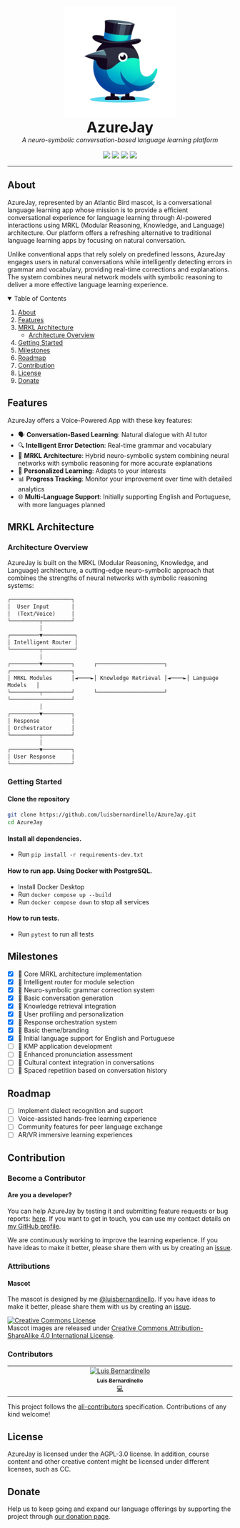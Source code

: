 <p align="center">
  <a href="#"><img src="assets/azurejay.png" height="250" /></a>
  <br/>
  <font size="6"><b>AzureJay</b></font>
  <br/>
  <em>A neuro-symbolic conversation-based language learning platform</em>
  <br/><br/>
  <a href="#"><img src="https://img.shields.io/badge/Try_now-azurejay.app-darkcyan" /></a>
  <a href="#"><img src="https://img.shields.io/badge/List_of_courses-azurejay.app/courses-darkcyan" /></a>
  <a href="#"><img src="https://img.shields.io/badge/Documentation-azurejay.app/docs-darkcyan" /></a>
  <a href="#"><img src="https://img.shields.io/badge/Roadmap-github.com-darkcyan" /></a>
</p>

<hr/>

## About

AzureJay, represented by an Atlantic Bird mascot, is a conversational language learning app whose mission is to provide a efficient conversational experience for language learning through AI-powered interactions using MRKL (Modular Reasoning, Knowledge, and Language) architecture. Our platform offers a refreshing alternative to traditional language learning apps by focusing on natural conversation.

Unlike conventional apps that rely solely on predefined lessons, AzureJay engages users in natural conversations while intelligently detecting errors in grammar and vocabulary, providing real-time corrections and explanations. The system combines neural network models with symbolic reasoning to deliver a more effective language learning experience.

<details open="open">
  <summary>Table of Contents</summary>
  <ol>
    <li>
      <a href="#about">About</a>
    </li>
    <li>
      <a href="#features">Features</a>
    </li>
    <li>
      <a href="#mrkl-architecture">MRKL Architecture</a>
      <ul>
        <li><a href="#architecture-overview">Architecture Overview</a></li>
      </ul>
    </li>
    <li>
      <a href="#getting-started">Getting Started</a></li>
    <li>
     <a href="#milestones">Milestones</a>
    </li>
    <li>
     <a href="#roadmap">Roadmap</a>
    </li>
    <li>
     <a href="#contribution">Contribution</a>
    </li>
    <li>
      <a href="#license">License</a>
    </li>
    <li>
      <a href="#donate">Donate</a>
    </li>
  </ol>
</details>

## Features

AzureJay offers a Voice-Powered App with these key features:

- 🗣️ **Conversation-Based Learning**: Natural dialogue with AI tutor
- 🔍 **Intelligent Error Detection**: Real-time grammar and vocabulary
- 🧠 **MRKL Architecture**: Hybrid neuro-symbolic system combining neural networks with symbolic reasoning for more accurate explanations
- 🎯 **Personalized Learning**: Adapts to your interests
- 📊 **Progress Tracking**: Monitor your improvement over time with detailed analytics
- 🌐 **Multi-Language Support**: Initially supporting English and Portuguese, with more languages planned

## MRKL Architecture

### Architecture Overview

AzureJay is built on the MRKL (Modular Reasoning, Knowledge, and Language) architecture, a cutting-edge neuro-symbolic approach that combines the strengths of neural networks with symbolic reasoning systems:

```
┌───────────────────┐
│  User Input       │
│  (Text/Voice)     │
└─────────┬─────────┘
          │
┌─────────▼──────────┐
│ Intelligent Router │
└─────────┬──────────┘
          │
┌─────────▼─────────┐      ┌─────────────────────┐      ┌───────────────────┐
│ MRKL Modules      │◄────►│ Knowledge Retrieval │◄────►│ Language Models   │
└─────────┬─────────┘      └─────────────────────┘      └───────────────────┘
          │
┌─────────▼─────────┐
│ Response          │
│ Orchestrator      │
└─────────┬─────────┘
          │
┌─────────▼─────────┐
│ User Response     │
└───────────────────┘
```

### Getting Started

#### Clone the repository

```bash
git clone https://github.com/luisbernardinello/AzureJay.git
cd AzureJay
```

#### Install all dependencies.

- Run `pip install -r requirements-dev.txt`

#### How to run app. Using Docker with PostgreSQL.

- Install Docker Desktop
- Run `docker compose up --build`
- Run `docker compose down` to stop all services

#### How to run tests.

- Run `pytest` to run all tests

## Milestones

- [x] 🏁 Core MRKL architecture implementation
- [x] 🏁 Intelligent router for module selection
- [x] 🏁 Neuro-symbolic grammar correction system
- [x] 🏁 Basic conversation generation
- [x] 🏁 Knowledge retrieval integration
- [x] 🏁 User profiling and personalization
- [x] 🏁 Response orchestration system
- [x] 🏁 Basic theme/branding
- [x] 🏁 Initial language support for English and Portuguese
- [ ] 🏁 KMP application development
- [ ] 🏁 Enhanced pronunciation assessment
- [ ] 🏁 Cultural context integration in conversations
- [ ] 🏁 Spaced repetition based on conversation history

## Roadmap

- [ ] Implement dialect recognition and support
- [ ] Voice-assisted hands-free learning experience
- [ ] Community features for peer language exchange
- [ ] AR/VR immersive learning experiences

## Contribution

### Become a Contributor

#### Are you a developer?

You can help AzureJay by testing it and submitting feature requests or bug reports: [here](https://github.com/luisbernardinello/AzureJay/issues/new). If you want to get in touch, you can use my contact details on [my GitHub profile](https://github.com/luisbernardinello).

We are continuously working to improve the learning experience. If you have ideas to make it better, please share them with us by creating an [issue](https://github.com/luisbernardinello/AzureJay/issues/new).

### Attributions

#### Mascot

The mascot is designed by me [@luisbernardinello](https://github.com/luisbernardinello). If you have ideas to make it better, please share them with us by creating an [issue](https://github.com/luisbernardinello/AzureJay/issues/new).

<a rel="license" href="http://creativecommons.org/licenses/by-sa/4.0/"><img alt="Creative Commons License" style="border-width:0" src="https://i.creativecommons.org/l/by-sa/4.0/88x31.png" /></a><br />Mascot images are released under <a rel="license" href="http://creativecommons.org/licenses/by-sa/4.0/">Creative Commons Attribution-ShareAlike 4.0 International License</a>.

### Contributors

<!-- ALL-CONTRIBUTORS-LIST:START - Do not remove or modify this section -->
<!-- prettier-ignore-start -->
<!-- markdownlint-disable -->
<table>
  <tbody>
    <tr>
      <td align="center" valign="top" width="14.28%"><a href="https://github.com/luisbernardinello"><img src="https://avatars.githubusercontent.com/u/162613265?v=4" width="100px;" alt="Luis Bernardinello"/><br /><sub><b>Luis Bernardinello</b></sub></a><br /><a href="https://github.com/luisbernardinello/AzureJay/commits?author=luisbernardinello" title="Code">💻</a></td>
      <!--  other contributors-->
    </tr>
  </tbody>
</table>

<!-- markdownlint-restore -->
<!-- prettier-ignore-end -->

<!-- ALL-CONTRIBUTORS-LIST:END -->

This project follows the [all-contributors](https://github.com/all-contributors/all-contributors) specification. Contributions of any kind welcome!

## License

AzureJay is licensed under the AGPL-3.0 license. In addition, course content and other creative content might be licensed under different licenses, such as CC.

## Donate

Help us to keep going and expand our language offerings by supporting the project through [our donation page](https://azurejay.app/donate).
